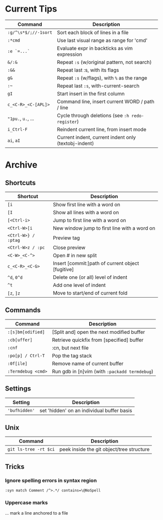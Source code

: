 # Current Tips

| Command                | Description                                         |
|------------------------|-----------------------------------------------------|
| `:g/^\s*$/;//-1sort`   | Sort each block of lines in a file                  |
| `:*cmd`                | Use last visual range as range for 'cmd'            |
| ``:e `=...` ``         | Evaluate expr in backticks as vim expression        |
| `&/:&`                 | Repeat `:s` (w/original pattern, not search)        |
| `:&&`                  | Repeat last :s, with its flags                      |
| `g&`                   | Repeat `:s` (w/flags), with `%` as the range        |
| `:~`                   | Repeat last `:s`, with-current-search               |
| `gI`                   | Start insert in the first column                    |
| `c_<C-R>_<C-[APL]>`    | Command line, insert current WORD / path / line     |
| `"1pu.`, `u.`, ...     | Cycle through deletions (see `:h redo-register`)    |
| `i_Ctrl-F`             | Reindent current line, from insert mode             |
| `ai`, `aI`             | Current indent, current indent only (textobj-indent)|

# Archive

## Shortcuts

| Shortcut            | Description                                         |
|---------------------|-----------------------------------------------------|
| `[i`                | Show first line with a word on                      |
| `[I`                | Show all lines with a word on                       |
| `[<Ctrl-i>`         | Jump to first line with a word on                   |
| `<Ctrl-W>[i`        | New window jump to first line with a word on        |
| `<Ctrl-W>} / :ptag` | Preview tag                                         |
| `<Ctrl-W>z / :pc`   | Close preview                                       |
| `<C-W>_<C-^>`       | Open # in new split                                 |
| `c_<C-R>_<C-G>`     | Insert [commit:]path of current object [fugitive]   |
| `^d`, `0^d`         | Delete one (or all) level of indent                 |
| `^t`                | Add one level of indent                             |
| `[z`, `]z`          | Move to start/end of current fold                   |

## Commands

| Command             | Description                                         |
|---------------------|-----------------------------------------------------|
| `:[s]bm[odified]`   | [Split and] open the next modified buffer           |
| `:cb[uffer]`        | Retrieve quickfix from [specified] buffer           |
| `:cnf`              | :cn, but next file                                  |
| `:po[p] / Ctrl-T`   | Pop the tag stack                                   |
| `:0f[ile]`          | Remove name of current buffer                       |
| `:Termdebug <cmd>`  | Run gdb in [n]vim (with `:packadd termdebug`)    |

## Settings

| Setting             | Description                                         |
|---------------------|-----------------------------------------------------|
| `'bufhidden'`       | set 'hidden' on an individual buffer basis          |


## Unix

| Command                  | Description                                    |
|--------------------------|------------------------------------------------|
| `git ls-tree -rt $ci`    | peek inside the git object/tree structure      |



## Tricks

### Ignore spelling errors in syntax region

`:syn match Comment /^>.*/ contains=\@NoSpell`

### Uppercase marks

... mark a line anchored to a file
